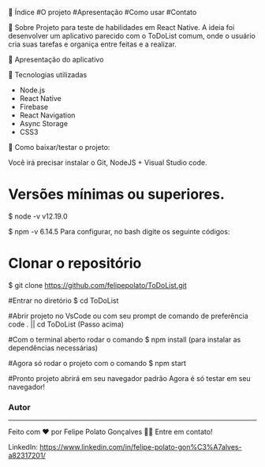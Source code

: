 📑️ Índice
#O projeto
#Apresentação
#Como usar
#Contato

📝️ Sobre
Projeto para teste de habilidades em React Native. A ideia foi desenvolver um aplicativo parecido com o ToDoList comum, onde o usuário cria suas tarefas e organiça entre feitas e a realizar. 

🚀️ Apresentação do aplicativo

🚀️ Tecnologias utilizadas
- Node.js
- React Native
- Firebase
- React Navigation
- Async Storage
- CSS3


💾️ Como baixar/testar o projeto:

Você irá precisar instalar o Git, NodeJS + Visual Studio code.

# Versões mínimas ou superiores.
$ node -v
v12.19.0

$ npm -v
6.14.5
Para configurar, no bash digite os seguinte códigos:

# Clonar o repositório
$ git clone https://github.com/felipepolato/ToDoList.git

#Entrar no diretório
$ cd ToDoList

#Abrir projeto no VsCode ou com seu prompt de comando de preferência
code . ||  cd ToDoList (Passo acima) 

#Com o terminal aberto rodar o comando
$ npm install (para instalar as dependências necessárias)

#Agora só rodar o projeto com o comando
$ npm start

#Pronto projeto abrirá em seu navegador padrão
Agora é só testar em seu navegador!

### Autor
---

Feito com ❤️ por Felipe Polato Gonçalves 👋🏽 Entre em contato!


LinkedIn:
https://www.linkedin.com/in/felipe-polato-gon%C3%A7alves-a82317201/

